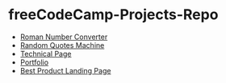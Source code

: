 # freeCodeCamp-Projects-Repo

<ul>
  <li><a href="Roman-Number-Converter/">Roman Number Converter</a></li>
  <li><a href="https://github.com/Amapola-Negra/REACT-PROJECTS-REPO/blob/main/random-quotes-machine/README.md">Random Quotes Machine</a></li>
  <li><a href="Technical-page/">Technical Page</a></li>
  <li><a href="https://github.com/Amapola-Negra/Portfolio/">Portfolio</a></li>
  <li><a href="Best-Product-Landing-Page/">Best Product Landing Page</a></li>
</ul>
